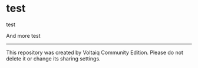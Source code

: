 # test

test

And more test

---

This repository was created by Voltaiq Community Edition. Please do not delete it or change its
sharing settings.

